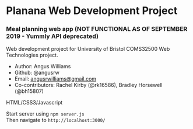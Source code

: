 # Planana Web Development Project
### Meal planning web app (NOT FUNCTIONAL AS OF SEPTEMBER 2019 - Yummly API deprecated)

Web development project for University of Bristol COMS32500 Web Technologies project.

* Author: Angus Williams
* Github: @angusrw
* Email: angusrwilliams@gmail.com
* Co-contributors: Rachel Kirby (@rk16586), Bradley Horsewell (@bh15807)

HTML/CSS3/Javascript

Start server using `npm server.js`\
Then navigate to `http://localhost:3000/`
